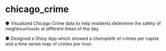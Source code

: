 # chicago_crime


● Visualized Chicago Crime data to help residents determine the safety of neighbourhoods at different times of the day.

● Designed a Shiny App which showed a choropleth of crimes per capita and a time series map of crimes per hour.
